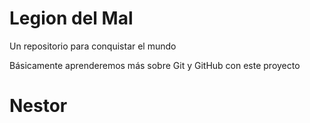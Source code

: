 # Legion del Mal
Un repositorio para conquistar el mundo

Básicamente aprenderemos más sobre Git y GitHub con este proyecto


# Nestor


